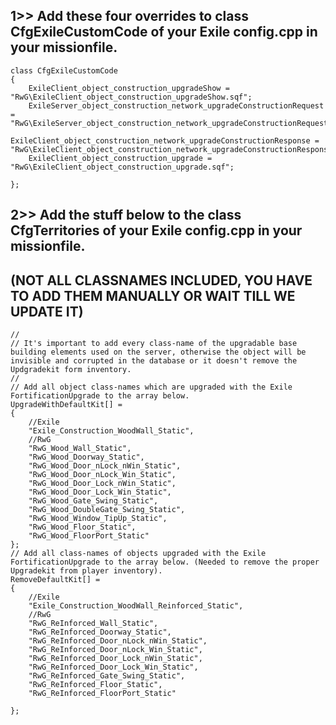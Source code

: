	

## 1>> Add these four overrides to class CfgExileCustomCode of your Exile config.cpp in your missionfile.

	class CfgExileCustomCode 
	{
		ExileClient_object_construction_upgradeShow = "RwG\ExileClient_object_construction_upgradeShow.sqf";
		ExileServer_object_construction_network_upgradeConstructionRequest = "RwG\ExileServer_object_construction_network_upgradeConstructionRequest.sqf";
		ExileClient_object_construction_network_upgradeConstructionResponse = "RwG\ExileClient_object_construction_network_upgradeConstructionResponse.sqf";
		ExileClient_object_construction_upgrade = "RwG\ExileClient_object_construction_upgrade.sqf";
	
	};

	
	
	
## 2>> Add the stuff below to the class CfgTerritories of your Exile config.cpp in your missionfile. 

## (NOT ALL CLASSNAMES INCLUDED, YOU HAVE TO ADD THEM MANUALLY OR WAIT TILL WE UPDATE IT)
	
	//
	// It's important to add every class-name of the upgradable base building elements used on the server, otherwise the object will be invisible and corrupted in the database or it doesn't remove the Updgradekit form inventory. 
	//
	// Add all object class-names which are upgraded with the Exile FortificationUpgrade to the array below.
	UpgradeWithDefaultKit[] = 
	{
		//Exile
		"Exile_Construction_WoodWall_Static",
		//RwG
		"RwG_Wood_Wall_Static",
		"RwG_Wood_Doorway_Static",
		"RwG_Wood_Door_nLock_nWin_Static",
		"RwG_Wood_Door_nLock_Win_Static",
		"RwG_Wood_Door_Lock_nWin_Static",
		"RwG_Wood_Door_Lock_Win_Static",
		"RwG_Wood_Gate_Swing_Static",
		"RwG_Wood_DoubleGate_Swing_Static",
		"RwG_Wood_Window_TipUp_Static",
		"RwG_Wood_Floor_Static",
		"RwG_Wood_FloorPort_Static"
	};
	// Add all class-names of objects upgraded with the Exile FortificationUpgrade to the array below. (Needed to remove the proper Upgradekit from player inventory).
	RemoveDefaultKit[] = 
	{
		//Exile
		"Exile_Construction_WoodWall_Reinforced_Static",
		//RwG
		"RwG_ReInforced_Wall_Static",
		"RwG_ReInforced_Doorway_Static",
		"RwG_ReInforced_Door_nLock_nWin_Static",
		"RwG_ReInforced_Door_nLock_Win_Static",
		"RwG_ReInforced_Door_Lock_nWin_Static",
		"RwG_ReInforced_Door_Lock_Win_Static",
		"RwG_ReInforced_Gate_Swing_Static",
		"RwG_ReInforced_Floor_Static",
		"RwG_ReInforced_FloorPort_Static"

	};
	
